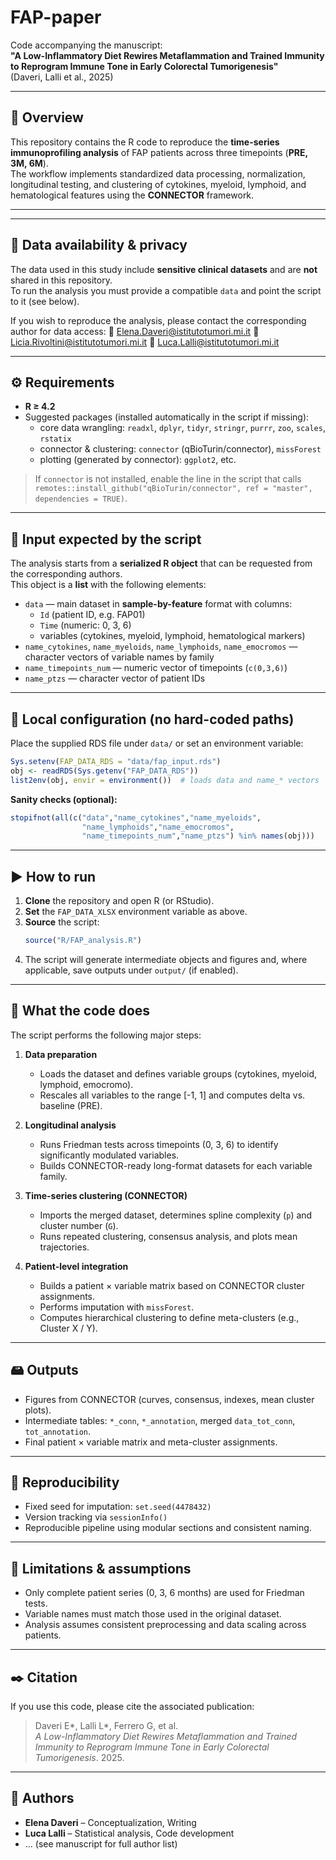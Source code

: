 # FAP-paper

Code accompanying the manuscript:  
**"A Low-Inflammatory Diet Rewires Metaflammation and Trained Immunity to Reprogram Immune Tone in Early Colorectal Tumorigenesis"**  
(Daveri, Lalli et al., 2025)

---

## 📌 Overview
This repository contains the R code to reproduce the **time-series immunoprofiling analysis** of FAP patients across three timepoints (**PRE, 3M, 6M**).  
The workflow implements standardized data processing, normalization, longitudinal testing, and clustering of cytokines, myeloid, lymphoid, and hematological features using the **CONNECTOR** framework.

---

---

## 🔐 Data availability & privacy
The data used in this study include **sensitive clinical datasets** and are **not** shared in this repository.  
To run the analysis you must provide a compatible `data` and point the script to it (see below).

If you wish to reproduce the analysis, please contact the corresponding author for data access:
📧 Elena.Daveri@istitutotumori.mi.it
📧 Licia.Rivoltini@istitutotumori.mi.it
📧 Luca.Lalli@istitutotumori.mi.it

---

## ⚙️ Requirements
- **R ≥ 4.2**
- Suggested packages (installed automatically in the script if missing):
  - core data wrangling: `readxl`, `dplyr`, `tidyr`, `stringr`, `purrr`, `zoo`, `scales`, `rstatix`
  - connector & clustering: `connector` (qBioTurin/connector), `missForest`
  - plotting (generated by connector): `ggplot2`, etc.

> If `connector` is not installed, enable the line in the script that calls  
> `remotes::install_github("qBioTurin/connector", ref = "master", dependencies = TRUE)`.

---

## 📁 Input expected by the script
The analysis starts from a **serialized R object** that can be requested from the corresponding authors.  
This object is a **list** with the following elements:

- `data` — main dataset in **sample-by-feature** format with columns:
  - `Id` (patient ID, e.g. FAP01)
  - `Time` (numeric: 0, 3, 6)
  - variables (cytokines, myeloid, lymphoid, hematological markers)
- `name_cytokines`, `name_myeloids`, `name_lymphoids`, `name_emocromos` — character vectors of variable names by family
- `name_timepoints_num` — numeric vector of timepoints (`c(0,3,6)`)
- `name_ptzs` — character vector of patient IDs

---

## 🔧 Local configuration (no hard-coded paths)
Place the supplied RDS file under `data/` or set an environment variable:

```r
Sys.setenv(FAP_DATA_RDS = "data/fap_input.rds")
obj <- readRDS(Sys.getenv("FAP_DATA_RDS"))
list2env(obj, envir = environment())  # loads data and name_* vectors
```

**Sanity checks (optional):**
```r
stopifnot(all(c("data","name_cytokines","name_myeloids",
                "name_lymphoids","name_emocromos",
                "name_timepoints_num","name_ptzs") %in% names(obj)))
```

---

## ▶️ How to run
1. **Clone** the repository and open R (or RStudio).  
2. **Set** the `FAP_DATA_XLSX` environment variable as above.  
3. **Source** the script:
   ```r
   source("R/FAP_analysis.R")
   ```
4. The script will generate intermediate objects and figures and, where applicable, save outputs under `output/` (if enabled).

---

## 🧪 What the code does
The script performs the following major steps:

1. **Data preparation**  
   - Loads the dataset and defines variable groups (cytokines, myeloid, lymphoid, emocromo).  
   - Rescales all variables to the range [-1, 1] and computes delta vs. baseline (PRE).  

2. **Longitudinal analysis**  
   - Runs Friedman tests across timepoints (0, 3, 6) to identify significantly modulated variables.  
   - Builds CONNECTOR-ready long-format datasets for each variable family.

3. **Time-series clustering (CONNECTOR)**  
   - Imports the merged dataset, determines spline complexity (`p`) and cluster number (`G`).  
   - Runs repeated clustering, consensus analysis, and plots mean trajectories.  

4. **Patient-level integration**  
   - Builds a patient × variable matrix based on CONNECTOR cluster assignments.  
   - Performs imputation with `missForest`.  
   - Computes hierarchical clustering to define meta-clusters (e.g., Cluster X / Y).  

---

## 🖴 Outputs
- Figures from CONNECTOR (curves, consensus, indexes, mean cluster plots).  
- Intermediate tables: `*_conn`, `*_annotation`, merged `data_tot_conn`, `tot_annotation`.  
- Final patient × variable matrix and meta-cluster assignments.

---

## 🔁 Reproducibility
- Fixed seed for imputation: `set.seed(4478432)`  
- Version tracking via `sessionInfo()`  
- Reproducible pipeline using modular sections and consistent naming.

---

## 🧱 Limitations & assumptions
- Only complete patient series (0, 3, 6 months) are used for Friedman tests.  
- Variable names must match those used in the original dataset.  
- Analysis assumes consistent preprocessing and data scaling across patients.

---

## ✒️ Citation
If you use this code, please cite the associated publication:

> Daveri E\*, Lalli L\*, Ferrero G, et al.  
> *A Low-Inflammatory Diet Rewires Metaflammation and Trained Immunity to Reprogram Immune Tone in Early Colorectal Tumorigenesis*. 2025.

---

## 👥 Authors
- **Elena Daveri** – Conceptualization, Writing  
- **Luca Lalli** – Statistical analysis, Code development  
- … (see manuscript for full author list)